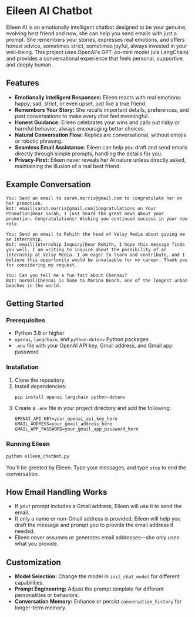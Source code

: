 # Eileen AI Chatbot

Eileen AI is an emotionally intelligent chatbot designed to be your genuine, evolving best friend and now, she can help you send emails with just a prompt. She remembers your stories, expresses real emotions, and offers honest advice, sometimes strict, sometimes joyful, always invested in your well-being. This project uses OpenAI's GPT-4o-mini model (via LangChain) and provides a conversational experience that feels personal, supportive, and deeply human.

## Features

- **Emotionally Intelligent Responses:** Eileen reacts with real emotions: happy, sad, strict, or even upset, just like a true friend.
- **Remembers Your Story:** She recalls important details, preferences, and past conversations to make every chat feel meaningful.
- **Honest Guidance:** Eileen celebrates your wins and calls out risky or harmful behavior, always encouraging better choices.
- **Natural Conversation Flow:** Replies are conversational, without emojis or robotic phrasing.
- **Seamless Email Assistance:** Eileen can help you draft and send emails directly through simple prompts, handling the details for you.
- **Privacy-First:** Eileen never reveals her AI nature unless directly asked, maintaining the illusion of a real best friend.

## Example Conversation

```plaintext
You: Send an email to sarah.morris@gmail.com to congratulate her on her promotion.
Bot: email|sarah.morris@gmail.com|Congratulations on Your Promotion|Dear Sarah, I just heard the great news about your promotion. Congratulations! Wishing you continued success in your new role.

You: Send an email to Rohith the head of Velsy Media about giving me an internship.
Bot: email|Internship Inquiry|Dear Rohith, I hope this message finds you well. I am writing to inquire about the possibility of an internship at Velsy Media. I am eager to learn and contribute, and I believe this opportunity would be invaluable for my career. Thank you for considering my request.

You: Can you tell me a fun fact about Chennai?
Bot: normal|Chennai is home to Marina Beach, one of the longest urban beaches in the world.
```

## Getting Started

### Prerequisites

- Python 3.8 or higher
- `openai`, `langchain`, and `python-dotenv` Python packages
- `.env` file with your OpenAI API key, Gmail address, and Gmail app password

### Installation

1. Clone the repository.
2. Install dependencies:
   ```bash
   pip install openai langchain python-dotenv
   ```
3. Create a `.env` file in your project directory and add the following:
   ```
   OPENAI_API_KEY=your_openai_api_key_here
   GMAIL_ADDRESS=your_gmail_address_here
   GMAIL_APP_PASSWORD=your_gmail_app_password_here
   ```

### Running Eileen

```bash
python eileen_chatbot.py
```

You'll be greeted by Eileen. Type your messages, and type `stop` to end the conversation.

## How Email Handling Works

- If your prompt includes a Gmail address, Eileen will use it to send the email.
- If only a name or non-Gmail address is provided, Eileen will help you draft the message and prompt you to provide the email address if needed.
- Eileen never assumes or generates email addresses—she only uses what you provide.

## Customization

- **Model Selection:** Change the model in `init_chat_model` for different capabilities.
- **Prompt Engineering:** Adjust the prompt template for different personalities or behaviors.
- **Conversation Memory:** Enhance or persist `conversation_history` for longer-term memory.